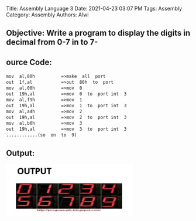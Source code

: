 Title: Assembly Language 3
Date: 2021-04-23 03:07 PM
Tags: Assembly
Category: Assembly
Authors: Alwi

## Objective: Write a program to display the digits in decimal from 0-7 in to 7-

## ource Code:
```
mov  al,80h          =>make  all  port
out  1f,al           =>out  80h  to  port
mov  al,00h          =>mov  0
out  19h,al          =>mov  0  to  port int  3
mov  al,f9h          =>mov  1
out  19h,al          =>mov  1  to  port int  3
mov  al,a4h          =>mov  2
out  19h,al          =>mov  2  to  port int  3
mov  al,b0h          =>mov  3
out  19h,al          =>mov  3  to  port int  3
............(so  on  to  9)
```



## Output:
![Assembly Language 3](images/AL-3.1.JPG "AL-3 output")